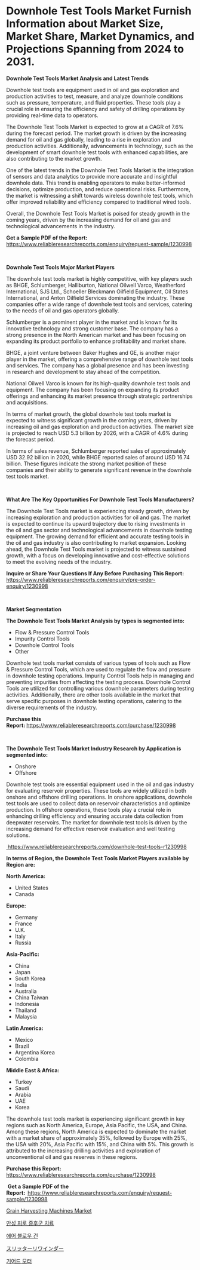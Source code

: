 <p><h1>Downhole Test Tools Market Furnish Information about Market Size, Market Share, Market Dynamics, and Projections Spanning from 2024 to 2031.</h1></p><p><strong>Downhole Test Tools Market Analysis and Latest Trends</strong></p>
<p><p>Downhole test tools are equipment used in oil and gas exploration and production activities to test, measure, and analyze downhole conditions such as pressure, temperature, and fluid properties. These tools play a crucial role in ensuring the efficiency and safety of drilling operations by providing real-time data to operators.</p><p>The Downhole Test Tools Market is expected to grow at a CAGR of 7.6% during the forecast period. The market growth is driven by the increasing demand for oil and gas globally, leading to a rise in exploration and production activities. Additionally, advancements in technology, such as the development of smart downhole test tools with enhanced capabilities, are also contributing to the market growth.</p><p>One of the latest trends in the Downhole Test Tools Market is the integration of sensors and data analytics to provide more accurate and insightful downhole data. This trend is enabling operators to make better-informed decisions, optimize production, and reduce operational risks. Furthermore, the market is witnessing a shift towards wireless downhole test tools, which offer improved reliability and efficiency compared to traditional wired tools.</p><p>Overall, the Downhole Test Tools Market is poised for steady growth in the coming years, driven by the increasing demand for oil and gas and technological advancements in the industry.</p></p>
<p><strong>Get a Sample PDF of the Report:&nbsp;</strong> <a href="https://www.reliableresearchreports.com/enquiry/request-sample/1230998">https://www.reliableresearchreports.com/enquiry/request-sample/1230998</a></p>
<p>&nbsp;</p>
<p><strong>Downhole Test Tools Major Market Players</strong></p>
<p><p>The downhole test tools market is highly competitive, with key players such as BHGE, Schlumberger, Halliburton, National Oilwell Varco, Weatherford International, SJS Ltd., Schoeller Bleckmann Oilfield Equipment, Oil States International, and Anton Oilfield Services dominating the industry. These companies offer a wide range of downhole test tools and services, catering to the needs of oil and gas operators globally.</p><p>Schlumberger is a prominent player in the market and is known for its innovative technology and strong customer base. The company has a strong presence in the North American market and has been focusing on expanding its product portfolio to enhance profitability and market share. </p><p>BHGE, a joint venture between Baker Hughes and GE, is another major player in the market, offering a comprehensive range of downhole test tools and services. The company has a global presence and has been investing in research and development to stay ahead of the competition.</p><p>National Oilwell Varco is known for its high-quality downhole test tools and equipment. The company has been focusing on expanding its product offerings and enhancing its market presence through strategic partnerships and acquisitions.</p><p>In terms of market growth, the global downhole test tools market is expected to witness significant growth in the coming years, driven by increasing oil and gas exploration and production activities. The market size is projected to reach USD 5.3 billion by 2026, with a CAGR of 4.6% during the forecast period.</p><p>In terms of sales revenue, Schlumberger reported sales of approximately USD 32.92 billion in 2020, while BHGE reported sales of around USD 16.74 billion. These figures indicate the strong market position of these companies and their ability to generate significant revenue in the downhole test tools market.</p></p>
<p>&nbsp;</p>
<p><strong>What Are The Key Opportunities For Downhole Test Tools Manufacturers?</strong></p>
<p><p>The Downhole Test Tools market is experiencing steady growth, driven by increasing exploration and production activities for oil and gas. The market is expected to continue its upward trajectory due to rising investments in the oil and gas sector and technological advancements in downhole testing equipment. The growing demand for efficient and accurate testing tools in the oil and gas industry is also contributing to market expansion. Looking ahead, the Downhole Test Tools market is projected to witness sustained growth, with a focus on developing innovative and cost-effective solutions to meet the evolving needs of the industry.</p></p>
<p><strong>Inquire or Share Your Questions If Any Before Purchasing This Report:</strong> <a href="https://www.reliableresearchreports.com/enquiry/pre-order-enquiry/1230998">https://www.reliableresearchreports.com/enquiry/pre-order-enquiry/1230998</a></p>
<p>&nbsp;</p>
<p><strong>Market Segmentation</strong></p>
<p><strong>The Downhole Test Tools Market Analysis by types is segmented into:</strong></p>
<p><ul><li>Flow & Pressure Control Tools</li><li>Impurity Control Tools</li><li>Downhole Control Tools</li><li>Other</li></ul></p>
<p><p>Downhole test tools market consists of various types of tools such as Flow & Pressure Control Tools, which are used to regulate the flow and pressure in downhole testing operations. Impurity Control Tools help in managing and preventing impurities from affecting the testing process. Downhole Control Tools are utilized for controlling various downhole parameters during testing activities. Additionally, there are other tools available in the market that serve specific purposes in downhole testing operations, catering to the diverse requirements of the industry.</p></p>
<p><strong>Purchase this Report:&nbsp;</strong><a href="https://www.reliableresearchreports.com/purchase/1230998">https://www.reliableresearchreports.com/purchase/1230998</a></p>
<p>&nbsp;</p>
<p><strong>The Downhole Test Tools Market Industry Research by Application is segmented into:</strong></p>
<p><ul><li>Onshore</li><li>Offshore</li></ul></p>
<p><p>Downhole test tools are essential equipment used in the oil and gas industry for evaluating reservoir properties. These tools are widely utilized in both onshore and offshore drilling operations. In onshore applications, downhole test tools are used to collect data on reservoir characteristics and optimize production. In offshore operations, these tools play a crucial role in enhancing drilling efficiency and ensuring accurate data collection from deepwater reservoirs. The market for downhole test tools is driven by the increasing demand for effective reservoir evaluation and well testing solutions.</p></p>
<p><a href="https://www.reliableresearchreports.com/downhole-test-tools-r1230998">&nbsp;https://www.reliableresearchreports.com/downhole-test-tools-r1230998</a></p>
<p><strong>In terms of Region, the Downhole Test Tools Market Players available by Region are:</strong></p>
<p>
    <p> <strong> North America: </strong>
        <ul>
            <li>United States</li>
            <li>Canada</li>
        </ul>
        </p> 
    <p> <strong> Europe: </strong>
        <ul>
            <li>Germany</li>
            <li>France</li>
            <li>U.K.</li>
            <li>Italy</li>
            <li>Russia</li>
        </ul>
        </p> 
    <p> <strong> Asia-Pacific: </strong>
        <ul>
            <li>China</li>
            <li>Japan</li>
            <li>South Korea</li>
            <li>India</li>
            <li>Australia</li>
            <li>China Taiwan</li>
            <li>Indonesia</li>
            <li>Thailand</li>
            <li>Malaysia</li>
        </ul>
        </p> 
    <p> <strong> Latin America: </strong>
        <ul>
            <li>Mexico</li>
            <li>Brazil</li>
            <li>Argentina Korea</li>
            <li>Colombia</li>
        </ul>
        </p> 
    <p> <strong> Middle East & Africa: </strong>
        <ul>
            <li>Turkey</li>
            <li>Saudi</li>
            <li>Arabia</li>
            <li>UAE</li>
            <li>Korea</li>
        </ul>
    </p>
    </p>
<p><p>The downhole test tools market is experiencing significant growth in key regions such as North America, Europe, Asia Pacific, the USA, and China. Among these regions, North America is expected to dominate the market with a market share of approximately 35%, followed by Europe with 25%, the USA with 20%, Asia Pacific with 15%, and China with 5%. This growth is attributed to the increasing drilling activities and exploration of unconventional oil and gas reserves in these regions.</p></p>
<p><strong>Purchase this Report: </strong><a href="https://www.reliableresearchreports.com/purchase/1230998">https://www.reliableresearchreports.com/purchase/1230998</a></p>
<p>&nbsp;<strong>Get a Sample PDF of the Report:&nbsp;&nbsp;</strong><a href="https://www.reliableresearchreports.com/enquiry/request-sample/1230998">https://www.reliableresearchreports.com/enquiry/request-sample/1230998</a></p>
<p><strong></strong></p>
<p><p><a href="https://github.com/castoriffic/Market-Research-Report-List-4/blob/main/grain-harvesting-machines-market.md">Grain Harvesting Machines Market</a></p><p><a href="https://github.com/BrettWeberrt8767765/Market-Research-Report-List-1/blob/main/628549627316.md">만성 피로 증후군 치료</a></p><p><a href="https://medium.com/@marcpascual04/%EC%97%90%EC%96%B4-%EB%B8%94%EB%A1%9C%EC%9A%B0-%EA%B1%B4-%EC%8B%9C%EC%9E%A5-%ED%86%B5%EC%B0%B0%EB%A0%A5-%EC%8B%9C%EC%9E%A5-%EB%8F%99%ED%96%A5-%EC%84%B1%EC%9E%A5-2024%EB%85%84%EB%B6%80%ED%84%B0-2031%EB%85%84%EA%B9%8C%EC%A7%80-%EC%98%88%EC%B8%A1%EB%90%9C-%EA%B2%83-f3f111f00b31">에어 블로우 건</a></p><p><a href="https://medium.com/@wilmerwalsh1/%E3%82%B9%E3%83%AA%E3%83%83%E3%82%BF%E3%83%BC%E3%83%AA%E3%83%AF%E3%82%A4%E3%83%B3%E3%83%80%E3%83%BC%E3%83%9E%E3%83%BC%E3%82%B1%E3%83%83%E3%83%88%E3%81%AF-%E5%B8%82%E5%A0%B4%E3%82%B7%E3%82%A7%E3%82%A2-%E5%B8%82%E5%A0%B4%E3%83%88%E3%83%AC%E3%83%B3%E3%83%89-%E5%B8%82%E5%A0%B4%E6%88%90%E9%95%B7%E3%81%AB%E9%96%A2%E3%81%99%E3%82%8B%E6%83%85%E5%A0%B1%E3%82%92%E6%8F%90%E4%BE%9B%E3%81%97%E3%81%BE%E3%81%99-89da55c7a0ca">スリッターリワインダー</a></p><p><a href="https://github.com/nuekbpymrrz5/Market-Research-Report-List-1/blob/main/570198027314.md">기어드 모터</a></p></p>